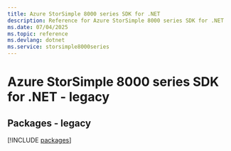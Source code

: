 ```yaml
---
title: Azure StorSimple 8000 series SDK for .NET
description: Reference for Azure StorSimple 8000 series SDK for .NET
ms.date: 07/04/2025
ms.topic: reference
ms.devlang: dotnet
ms.service: storsimple8000series
---
```

# Azure StorSimple 8000 series SDK for .NET - legacy
## Packages - legacy
[!INCLUDE [packages](storsimple-8000-series-index.md)]